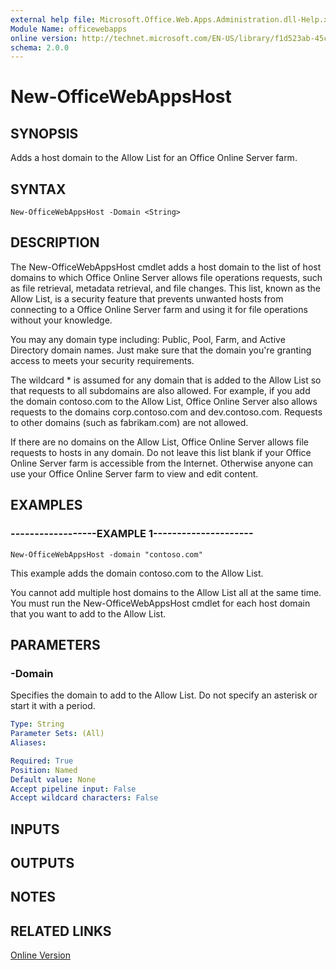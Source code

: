 ```yaml
---
external help file: Microsoft.Office.Web.Apps.Administration.dll-Help.xml
Module Name: officewebapps
online version: http://technet.microsoft.com/EN-US/library/f1d523ab-45c6-4e3c-b274-22c0d229a6a0(Office.15).aspx
schema: 2.0.0
---
```


# New-OfficeWebAppsHost

## SYNOPSIS
Adds a host domain to the Allow List for an Office Online Server farm.

## SYNTAX

```
New-OfficeWebAppsHost -Domain <String>
```

## DESCRIPTION
The New-OfficeWebAppsHost cmdlet adds a host domain to the list of host domains to which Office Online Server allows file operations requests, such as file retrieval, metadata retrieval, and file changes.
This list, known as the Allow List, is a security feature that prevents unwanted hosts from connecting to a Office Online Server farm and using it for file operations without your knowledge.

You may any domain type including: Public, Pool, Farm, and Active Directory domain names.
Just make sure that the domain you're granting access to meets your security requirements.

The wildcard * is assumed for any domain that is added to the Allow List so that requests to all subdomains are also allowed.
For example, if you add the domain contoso.com to the Allow List, Office Online Server also allows requests to the domains corp.contoso.com and dev.contoso.com.
Requests to other domains (such as fabrikam.com) are not allowed.

If there are no domains on the Allow List, Office Online Server allows file requests to hosts in any domain.
Do not leave this list blank if your Office Online Server farm is accessible from the Internet.
Otherwise anyone can use your Office Online Server farm to view and edit content.

## EXAMPLES

### ------------------EXAMPLE 1---------------------
```
New-OfficeWebAppsHost -domain "contoso.com"
```

This example adds the domain contoso.com to the Allow List.

You cannot add multiple host domains to the Allow List all at the same time.
You must run the New-OfficeWebAppsHost cmdlet for each host domain that you want to add to the Allow List.

## PARAMETERS

### -Domain
Specifies the domain to add to the Allow List.
Do not specify an asterisk or start it with a period.

```yaml
Type: String
Parameter Sets: (All)
Aliases: 

Required: True
Position: Named
Default value: None
Accept pipeline input: False
Accept wildcard characters: False
```

## INPUTS

## OUTPUTS

## NOTES

## RELATED LINKS

[Online Version](http://technet.microsoft.com/EN-US/library/f1d523ab-45c6-4e3c-b274-22c0d229a6a0(Office.15).aspx)

